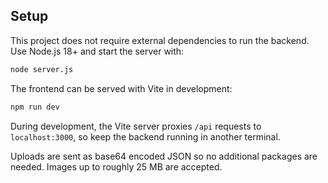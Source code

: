 ## Setup

This project does not require external dependencies to run the backend. Use Node.js 18+ and start the server with:

```bash
node server.js
```

The frontend can be served with Vite in development:

```bash
npm run dev
```

During development, the Vite server proxies `/api` requests to `localhost:3000`,
so keep the backend running in another terminal.

Uploads are sent as base64 encoded JSON so no additional packages are needed.
Images up to roughly 25&nbsp;MB are accepted.
